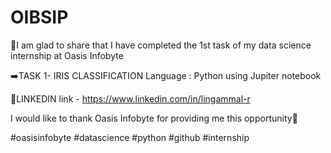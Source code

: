 # OIBSIP
🎉I am glad to share that I have completed the 1st task of my data science internship at Oasis Infobyte 
 
 ➡️TASK 1- IRIS CLASSIFICATION
 Language : Python using Jupiter notebook
 

 🎯LINKEDIN link - https://www.linkedin.com/in/lingammal-r

 
 I would like to thank Oasis Infobyte for providing me this opportunity💙
 
 
  #oasisinfobyte #datascience #python #github #internship 
